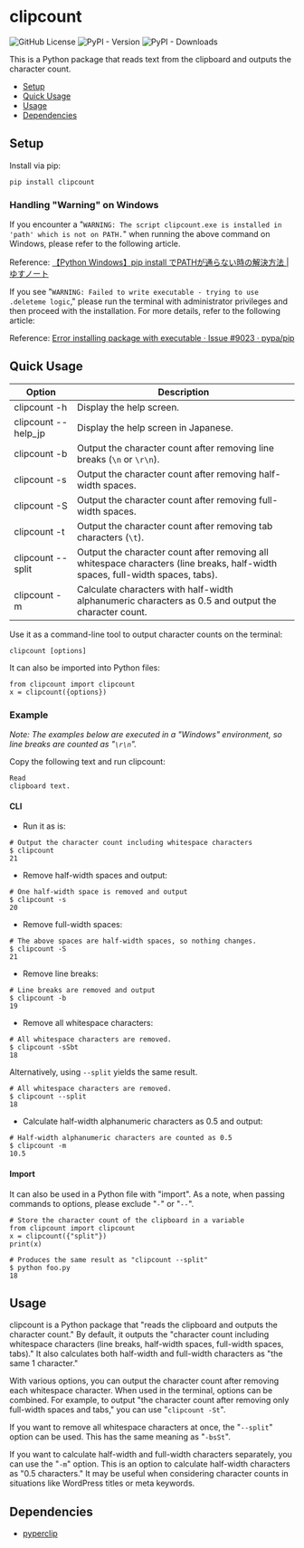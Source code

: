 # clipcount
![GitHub License](https://img.shields.io/github/license/yusu79/clipcount)
![PyPI - Version](https://img.shields.io/pypi/v/clipcount)
![PyPI - Downloads](https://img.shields.io/pypi/dm/clipcount)

This is a Python package that reads text from the clipboard and outputs the character count.

<!-- omit in toc -->
- [Setup](#setup)
- [Quick Usage](#quick-usage)
- [Usage](#usage)
- [Dependencies](#dependencies)

## Setup
Install via pip:
```bash:
pip install clipcount
```

### Handling "Warning" on Windows
If you encounter a "`WARNING: The script clipcount.exe is installed in 'path' which is not on PATH.`" when running the above command on Windows, please refer to the following article.

Reference: [【Python Windows】pip install でPATHが通らない時の解決方法 | ゆすノート](https://yusu79.com/python-path-issue/)

If you see "`WARNING: Failed to write executable - trying to use .deleteme logic`," please run the terminal with administrator privileges and then proceed with the installation. For more details, refer to the following article:

Reference: [Error installing package with executable · Issue #9023 · pypa/pip](https://github.com/pypa/pip/issues/9023)

## Quick Usage
| Option             | Description                                                              | 
| ------------------ | ------------------------------------------------------------------------ | 
| clipcount -h       | Display the help screen.                                                 | 
| clipcount --help_jp| Display the help screen in Japanese.                                     | 
| clipcount -b       | Output the character count after removing line breaks (`\n` or `\r\n`). | 
| clipcount -s       | Output the character count after removing half-width spaces.            | 
| clipcount -S       | Output the character count after removing full-width spaces.            | 
| clipcount -t       | Output the character count after removing tab characters (`\t`).       | 
| clipcount --split  | Output the character count after removing all whitespace characters (line breaks, half-width spaces, full-width spaces, tabs). | 
| clipcount -m       | Calculate characters with half-width alphanumeric characters as 0.5 and output the character count.                    | 

Use it as a command-line tool to output character counts on the terminal:
```bash:
clipcount [options]
```

It can also be imported into Python files:
```python:
from clipcount import clipcount
x = clipcount({options})
```

### Example
*Note: The examples below are executed in a "Windows" environment, so line breaks are counted as "`\r\n`".*

Copy the following text and run clipcount:
```md:
Read
clipboard text.
```

#### CLI
- Run it as is:
```bash:
# Output the character count including whitespace characters
$ clipcount
21
```
- Remove half-width spaces and output:
```bash:
# One half-width space is removed and output
$ clipcount -s
20
```
- Remove full-width spaces:
```bash:
# The above spaces are half-width spaces, so nothing changes.
$ clipcount -S
21
```
- Remove line breaks:
```bash:
# Line breaks are removed and output
$ clipcount -b
19
```
- Remove all whitespace characters:
```bash:
# All whitespace characters are removed.
$ clipcount -sSbt
18
```
Alternatively, using `--split` yields the same result.
```bash:
# All whitespace characters are removed.
$ clipcount --split
18
```
- Calculate half-width alphanumeric characters as 0.5 and output:
```bash:
# Half-width alphanumeric characters are counted as 0.5
$ clipcount -m
10.5
```

#### Import
It can also be used in a Python file with "import".
As a note, when passing commands to options, please exclude "`-`" or "`--`".
```python:
# Store the character count of the clipboard in a variable
from clipcount import clipcount
x = clipcount({"split"})
print(x)
```
```bash:
# Produces the same result as "clipcount --split"
$ python foo.py
18
```

## Usage
clipcount is a Python package that "reads the clipboard and outputs the character count."
By default, it outputs the "character count including whitespace characters (line breaks, half-width spaces, full-width spaces, tabs)."
It also calculates both half-width and full-width characters as "the same 1 character."

With various options, you can output the character count after removing each whitespace character.
When used in the terminal, options can be combined. For example, to output "the character count after removing only full-width spaces and tabs," you can use "`clipcount -St`".

If you want to remove all whitespace characters at once, the "`--split`" option can be used. This has the same meaning as "`-bsSt`".

If you want to calculate half-width and full-width characters separately, you can use the "`-m`" option. This is an option to calculate half-width characters as "0.5 characters." It may be useful when considering character counts in situations like WordPress titles or meta keywords.

## Dependencies
- [pyperclip](https://github.com/asweigart/pyperclip)
